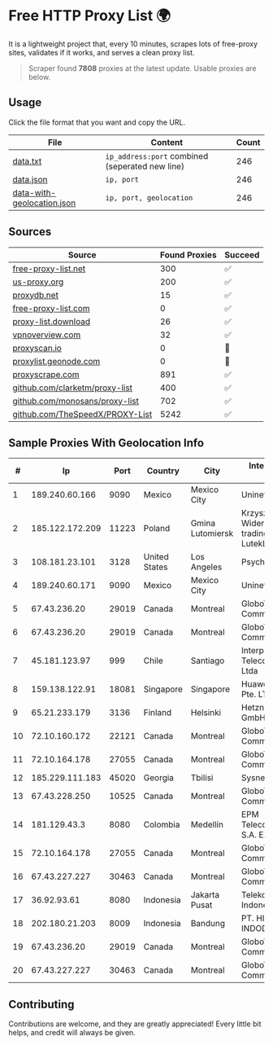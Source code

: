 
# Free HTTP Proxy List 🌍

It is a lightweight project that, every 10 minutes, scrapes lots of free-proxy sites, validates if it works, and serves a clean proxy list.


> Scraper found **7808** proxies at the latest update. Usable proxies are below.

## Usage

Click the file format that you want and copy the URL.


|File|Content|Count|
|----|-------|-----|
|[data.txt](https://raw.githubusercontent.com/themiralay/Proxy-List-World/master/data.txt)|`ip_address:port` combined (seperated new line)|246|
|[data.json](https://raw.githubusercontent.com/themiralay/Proxy-List-World/master/data.json)|`ip, port`|246|
|[data-with-geolocation.json](https://raw.githubusercontent.com/themiralay/Proxy-List-World/master/data-with-geolocation.json)|`ip, port, geolocation`|246|

## Sources

|Source|Found Proxies|Succeed|
|------|-------------|-------|
|[free-proxy-list.net](https://free-proxy-list.net)|300|✅|
|[us-proxy.org](https://www.us-proxy.org)|200|✅|
|[proxydb.net](http://proxydb.net)|15|✅|
|[free-proxy-list.com](https://free-proxy-list.com/?page=&port=&type%5B%5D=http&type%5B%5D=https&up_time=0&search=Search)|0|✅|
|[proxy-list.download](https://www.proxy-list.download/HTTP)|26|✅|
|[vpnoverview.com](https://vpnoverview.com/privacy/anonymous-browsing/free-proxy-servers)|32|✅|
|[proxyscan.io](https://www.proxyscan.io)|0|🚫|
|[proxylist.geonode.com](https://proxylist.geonode.com/api/proxy-list?limit=300&page=1&sort_by=lastChecked&sort_type=desc&protocols=http,https)|0|🚫|
|[proxyscrape.com](https://api.proxyscrape.com/v2/?request=displayproxies&protocol=http&timeout=10000&country=all&ssl=all&anonymity=all)|891|✅|
|[github.com/clarketm/proxy-list](https://raw.githubusercontent.com/clarketm/proxy-list/master/proxy-list-raw.txt)|400|✅|
|[github.com/monosans/proxy-list](https://raw.githubusercontent.com/monosans/proxy-list/main/proxies/http.txt)|702|✅|
|[github.com/TheSpeedX/PROXY-List](https://raw.githubusercontent.com/TheSpeedX/PROXY-List/master/http.txt)|5242|✅|


## Sample Proxies With Geolocation Info

|#|Ip|Port|Country|City|Internet Service Provider|
|-|--|----|-------|----|-------------------------|
|1|189.240.60.166|9090|Mexico|Mexico City|Uninet S.A. de C.V.|
|2|185.122.172.209|11223|Poland|Gmina Lutomiersk|Krzysztof Sebastian Widerkiewicz trading as LutekLAN.pl|
|3|108.181.23.101|3128|United States|Los Angeles|Psychz Networks|
|4|189.240.60.171|9090|Mexico|Mexico City|Uninet S.A. de C.V.|
|5|67.43.236.20|29019|Canada|Montreal|GloboTech Communications|
|6|67.43.236.20|29019|Canada|Montreal|GloboTech Communications|
|7|45.181.123.97|999|Chile|Santiago|Interpit Telecomunicaciones Ltda|
|8|159.138.122.91|18081|Singapore|Singapore|Huawei International Pte. LTD|
|9|65.21.233.179|3136|Finland|Helsinki|Hetzner Online GmbH|
|10|72.10.160.172|22121|Canada|Montreal|GloboTech Communications|
|11|72.10.164.178|27055|Canada|Montreal|GloboTech Communications|
|12|185.229.111.183|45020|Georgia|Tbilisi|Sysnet LLC|
|13|67.43.228.250|10525|Canada|Montreal|GloboTech Communications|
|14|181.129.43.3|8080|Colombia|Medellín|EPM Telecomunicaciones S.A. E.S.P.|
|15|72.10.164.178|27055|Canada|Montreal|GloboTech Communications|
|16|67.43.227.227|30463|Canada|Montreal|GloboTech Communications|
|17|36.92.93.61|8080|Indonesia|Jakarta Pusat|Telekomunikasi Indonesia|
|18|202.180.21.203|8009|Indonesia|Bandung|PT. HIPERNET INDODATA|
|19|67.43.236.20|29019|Canada|Montreal|GloboTech Communications|
|20|67.43.227.227|30463|Canada|Montreal|GloboTech Communications|



## Contributing

Contributions are welcome, and they are greatly appreciated! Every
little bit helps, and credit will always be given.

